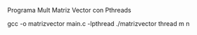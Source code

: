 Programa Mult Matriz Vector con Pthreads

gcc -o matrizvector main.c -lpthread
./matrizvector thread m n